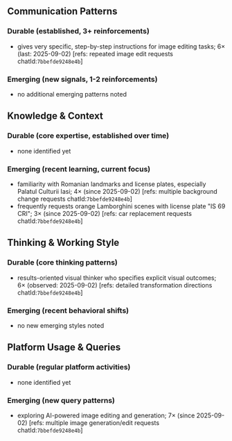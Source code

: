## Communication Patterns
### Durable (established, 3+ reinforcements)
- gives very specific, step-by-step instructions for image editing tasks; 6× (last: 2025-09-02) [refs: repeated image edit requests chatId:`7bbefde9248e4b`]

### Emerging (new signals, 1-2 reinforcements)
- no additional emerging patterns noted

## Knowledge & Context
### Durable (core expertise, established over time)
- none identified yet

### Emerging (recent learning, current focus)  
- familiarity with Romanian landmarks and license plates, especially Palatul Culturii Iasi; 4× (since 2025-09-02) [refs: multiple background change requests chatId:`7bbefde9248e4b`]
- frequently requests orange Lamborghini scenes with license plate "IS 69 CRI"; 3× (since 2025-09-02) [refs: car replacement requests chatId:`7bbefde9248e4b`]

## Thinking & Working Style
### Durable (core thinking patterns)
- results-oriented visual thinker who specifies explicit visual outcomes; 6× (observed: 2025-09-02) [refs: detailed transformation directions chatId:`7bbefde9248e4b`]

### Emerging (recent behavioral shifts)
- no new emerging styles noted

## Platform Usage & Queries
### Durable (regular platform activities)
- none identified yet

### Emerging (new query patterns)
- exploring AI-powered image editing and generation; 7× (since 2025-09-02) [refs: multiple image generation/edit requests chatId:`7bbefde9248e4b`]